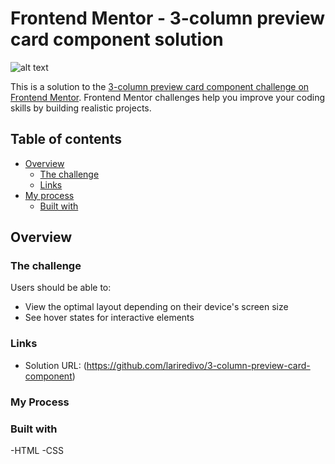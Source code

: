 # Frontend Mentor - 3-column preview card component solution

![alt text](https://user-images.githubusercontent.com/57192319/125953517-47dee29c-c0c8-4de7-8d25-bdfd857ef830.JPG)


This is a solution to the [3-column preview card component challenge on Frontend Mentor](https://www.frontendmentor.io/challenges/3column-preview-card-component-pH92eAR2-). Frontend Mentor challenges help you improve your coding skills by building realistic projects. 

## Table of contents

- [Overview](#overview)
  - [The challenge](#the-challenge)
  - [Links](#links)
- [My process](#my-process)
  - [Built with](#built-with)

## Overview

### The challenge

Users should be able to:

- View the optimal layout depending on their device's screen size
- See hover states for interactive elements

### Links

- Solution URL: (https://github.com/lariredivo/3-column-preview-card-component)

### My Process

### Built with

-HTML
-CSS
